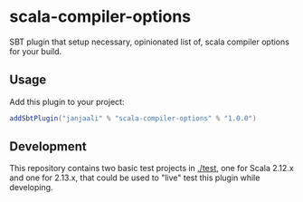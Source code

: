 # scala-compiler-options

SBT plugin that setup necessary, opinionated list of, scala compiler options for your build.

## Usage

Add this plugin to your project:

```sbt
addSbtPlugin("janjaali" % "scala-compiler-options" % "1.0.0")
```

## Development

This repository contains two basic test projects in [./test](./test), one for Scala 2.12.x and one for 2.13.x, that could be used to "live" test this plugin while developing.
